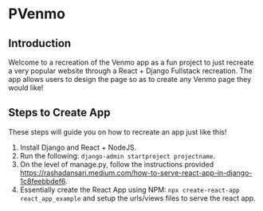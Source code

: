 # PVenmo

## Introduction
Welcome to a recreation of the Venmo app as a fun project to just recreate a very popular
website through a React + Django Fullstack recreation. The app allows users to design
the page so as to create any Venmo page they would like!

## Steps to Create App
These steps will guide you on how to recreate an app just like this!

1. Install Django and React + NodeJS.
2. Run the following:
```django-admin startproject projectname```.
3. On the level of manage.py, follow the instructions provided https://rashadansari.medium.com/how-to-serve-react-app-in-django-1c8feebbdef6.
4. Essentially create the React App using NPM: ```npx create-react-app react_app_example``` and setup the urls/views files to serve the react app.
